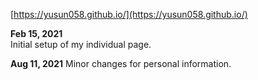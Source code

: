 [https://yusun058.github.io/](https://yusun058.github.io/)

**Feb 15, 2021**  
Initial setup of my individual page.

**Aug 11, 2021**
Minor changes for personal information.
